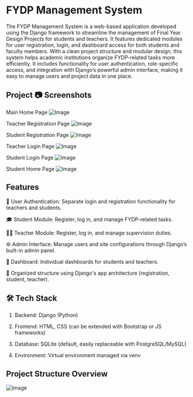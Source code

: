 # FYDP Management System
The FYDP Management System is a web-based application developed using the Django framework to streamline the management of Final Year Design Projects for students and teachers. It features dedicated modules for user registration, login, and dashboard access for both students and faculty members. With a clean project structure and modular design, this system helps academic institutions organize FYDP-related tasks more efficiently. It includes functionality for user authentication, role-specific access, and integration with Django’s powerful admin interface, making it easy to manage users and project data in one place.

## Project 📷 Screenshots
Main Home Page
![Image](https://github.com/user-attachments/assets/43786a52-2b88-47be-98b5-8c858bb467db)

Teacher Registration Page
![Image](https://github.com/user-attachments/assets/c1cf6188-c404-4ffe-b19b-fb430e5b8ea8)

Student Registration Page
![Image](https://github.com/user-attachments/assets/e1651914-9b60-4c52-854a-b88e3ddb26b1)

Teacher Login Page
![Image](https://github.com/user-attachments/assets/0e1dc5e9-5f34-4b53-b04d-d12f23e94e8a)

Student Login Page
![Image](https://github.com/user-attachments/assets/0a9abc13-d2f3-4589-8aa4-5dfc0fd1647f)

Student Home Page
![Image](https://github.com/user-attachments/assets/0246d8f2-a3ca-4556-bb47-afd5908940a2)


## Features
🔐 User Authentication: Separate login and registration functionality for teachers and students.

🎓 Student Module: Register, log in, and manage FYDP-related tasks.

👨‍🏫 Teacher Module: Register, log in, and manage supervision duties.

⚙️ Admin Interface: Manage users and site configurations through Django’s built-in admin panel.

🧭 Dashboard: Individual dashboards for students and teachers.

📁 Organized structure using Django's app architecture (registration, student, teacher).

## 🛠️ Tech Stack

1. Backend: Django (Python)

2. Frontend: HTML, CSS (can be extended with Bootstrap or JS frameworks)

3. Database: SQLite (default, easily replaceable with PostgreSQL/MySQL)

4. Environment: Virtual environment managed via venv

## Project Structure Overview

![Image](https://github.com/user-attachments/assets/953df7b2-0ef9-4493-87eb-29740dfb8f3f)
